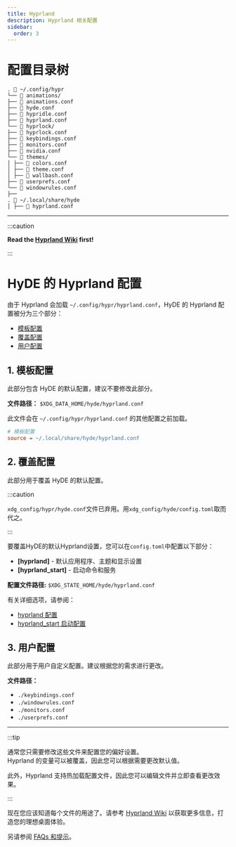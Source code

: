 ```yaml
---
title: Hyprland
description: Hyprland 相关配置
sidebar:
  order: 3
---
```


<link rel="stylesheet" href="/src/styles/configuring/hyprland.css">

# 配置目录树

```
. 📂 ~/.config/hypr
└── 📂 animations/
├── 📄 animations.conf
├── 📄 hyde.conf
├── 📄 hypridle.conf
├── 📄 hyprland.conf
└── 📂 hyprlock/
├── 📄 hyprlock.conf
├── 📄 keybindings.conf
├── 📄 monitors.conf
├── 📄 nvidia.conf
└── 📂 themes/
│ ├── 📄 colors.conf
│ ├── 📄 theme.conf
│ ├── 📄 wallbash.conf
├── 📄 userprefs.conf
└── 📄 windowrules.conf
├──
. 📂 ~/.local/share/hyde
│ ├── 📄 hyprland.conf
```

---

:::caution

**Read the [Hyprland Wiki](https://wiki.hyprland.org/) first!**

:::

# HyDE 的 Hyprland 配置

由于 Hyprland 会加载 `~/.config/hypr/hyprland.conf`，HyDE 的 Hyprland 配置被分为三个部分：

- [模板配置](#1-模板配置)
- [覆盖配置](#2-覆盖配置)
- [用户配置](#3-用户配置)

## 1. 模板配置

此部分包含 HyDE 的默认配置，建议不要修改此部分。

**文件路径：** `$XDG_DATA_HOME/hyde/hyprland.conf`

此文件会在 `~/.config/hypr/hyprland.conf` 的其他配置之前加载。

```ini
# 模板配置
source = ~/.local/share/hyde/hyprland.conf
```

## 2. 覆盖配置

此部分用于覆盖 HyDE 的默认配置。

:::caution

`xdg_config/hypr/hyde.conf`文件已弃用。用`xdg_config/hyde/config.toml`取而代之。

:::

要覆盖HyDE的默认Hyprland设置，您可以在`config.toml`中配置以下部分：

- **[hyprland]** - 默认应用程序、主题和显示设置
- **[hyprland_start]** - 启动命令和服务

**配置文件路径:** `$XDG_STATE_HOME/hyde/hyprland.conf`

有关详细选项，请参阅：
- [hyprland 配置](../config_toml/#hyprland)
- [hyprland_start 启动配置](../config_toml/#hyprland_start)

## 3. 用户配置

此部分用于用户自定义配置。建议根据您的需求进行更改。

**文件路径：**

- `./keybindings.conf`
- `./windowrules.conf`
- `./monitors.conf`
- `./userprefs.conf`

---

:::tip

通常您只需要修改这些文件来配置您的偏好设置。  
Hyprland 的变量可以被覆盖，因此您可以根据需要更改默认值。  

此外，Hyprland 支持热加载配置文件，因此您可以编辑文件并立即查看更改效果。

:::

现在您应该知道每个文件的用途了。请参考 [Hyprland Wiki](https://wiki.hyprland.org) 以获取更多信息，打造您的理想桌面体验。

另请参阅 [FAQs 和提示](../help/faq#how-can-i-change-keyboard-layout)。
